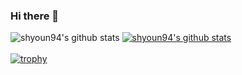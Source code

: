 ### Hi there 👋

<!--
**shyoun94/shyoun94** is a ✨ _special_ ✨ repository because its `README.md` (this file) appears on your GitHub profile.

Here are some ideas to get you started:

- 🔭 I’m currently working on ...
- 🌱 I’m currently learning ...
- 👯 I’m looking to collaborate on ...
- 🤔 I’m looking for help with ...
- 💬 Ask me about ...
- 📫 How to reach me: ...
- 😄 Pronouns: ...
- ⚡ Fun fact: ...
-->
<!-- <a href="버튼을 눌렀을 때 이동할 링크" target="_blank"><img src="https://img.shields.io/badge/뱃지레이블-배경색?style=뱃지모양&logo=로고&logoColor=로고색상"/></a> -->
![shyoun94's github stats](https://github-readme-stats.vercel.app/api?username=shyoun94&show_icons=true)
[![shyoun94's github stats](https://github-readme-stats.vercel.app/api/top-langs/?username=shyoun94&show_icons=true&hide_border=true&title_color=004386&icon_color=004386&layout=compact)](https://github.com/shyoun94)
<br>
<br>
[![trophy](https://github-profile-trophy.vercel.app/?username=shyoun94)](https://github.com/shyoun94/github-profile-trophy)
